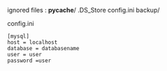 
ignored files :
__pycache__/
.DS_Store
config.ini
backup/

config.ini
```
[mysql]
host = localhost
database = databasename
user = user
password =user 
```
